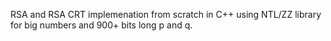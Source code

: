 RSA and RSA CRT implemenation from scratch in C++ using NTL/ZZ library for big numbers and 900+ bits long p and q.
